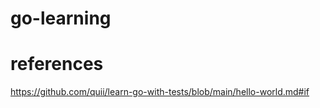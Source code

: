 # go-learning

# references

https://github.com/quii/learn-go-with-tests/blob/main/hello-world.md#if
